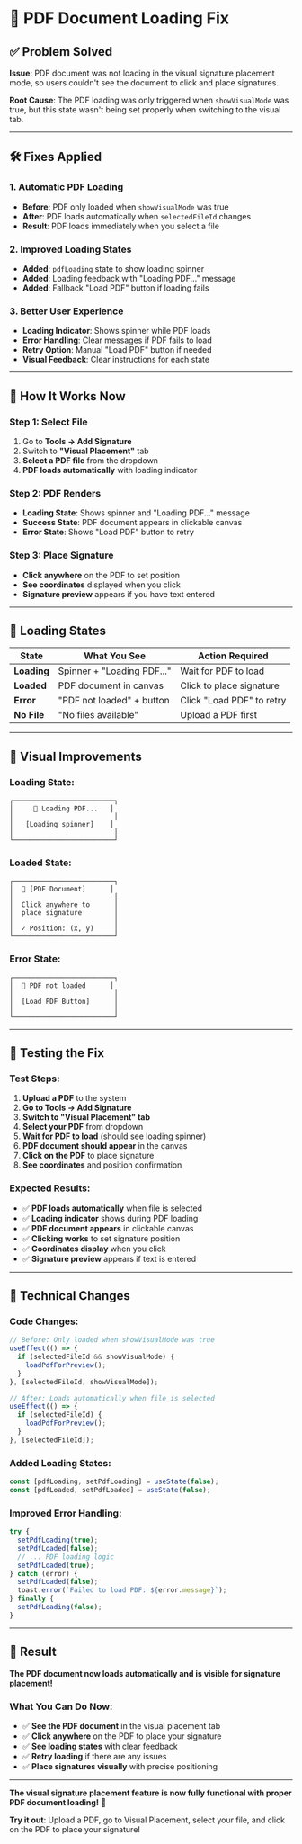 # 🔧 PDF Document Loading Fix

## ✅ **Problem Solved**

**Issue**: PDF document was not loading in the visual signature placement mode, so users couldn't see the document to click and place signatures.

**Root Cause**: The PDF loading was only triggered when `showVisualMode` was true, but this state wasn't being set properly when switching to the visual tab.

---

## 🛠️ **Fixes Applied**

### **1. Automatic PDF Loading**
- **Before**: PDF only loaded when `showVisualMode` was true
- **After**: PDF loads automatically when `selectedFileId` changes
- **Result**: PDF loads immediately when you select a file

### **2. Improved Loading States**
- **Added**: `pdfLoading` state to show loading spinner
- **Added**: Loading feedback with "Loading PDF..." message
- **Added**: Fallback "Load PDF" button if loading fails

### **3. Better User Experience**
- **Loading Indicator**: Shows spinner while PDF loads
- **Error Handling**: Clear messages if PDF fails to load
- **Retry Option**: Manual "Load PDF" button if needed
- **Visual Feedback**: Clear instructions for each state

---

## 🎯 **How It Works Now**

### **Step 1: Select File**
1. Go to **Tools → Add Signature**
2. Switch to **"Visual Placement"** tab
3. **Select a PDF file** from the dropdown
4. **PDF loads automatically** with loading indicator

### **Step 2: PDF Renders**
- **Loading State**: Shows spinner and "Loading PDF..." message
- **Success State**: PDF document appears in clickable canvas
- **Error State**: Shows "Load PDF" button to retry

### **Step 3: Place Signature**
- **Click anywhere** on the PDF to set position
- **See coordinates** displayed when you click
- **Signature preview** appears if you have text entered

---

## 🔄 **Loading States**

| State | What You See | Action Required |
|-------|-------------|-----------------|
| **Loading** | Spinner + "Loading PDF..." | Wait for PDF to load |
| **Loaded** | PDF document in canvas | Click to place signature |
| **Error** | "PDF not loaded" + button | Click "Load PDF" to retry |
| **No File** | "No files available" | Upload a PDF first |

---

## 🎨 **Visual Improvements**

### **Loading State:**
```
┌─────────────────────────┐
│     🔄 Loading PDF...   │
│                         │
│   [Loading spinner]    │
│                         │
└─────────────────────────┘
```

### **Loaded State:**
```
┌─────────────────────────┐
│  📄 [PDF Document]      │
│                         │
│  Click anywhere to      │
│  place signature        │
│                         │
│  ✓ Position: (x, y)     │
└─────────────────────────┘
```

### **Error State:**
```
┌─────────────────────────┐
│  📄 PDF not loaded      │
│                         │
│  [Load PDF Button]      │
│                         │
└─────────────────────────┘
```

---

## 🧪 **Testing the Fix**

### **Test Steps:**
1. **Upload a PDF** to the system
2. **Go to Tools → Add Signature**
3. **Switch to "Visual Placement" tab**
4. **Select your PDF** from dropdown
5. **Wait for PDF to load** (should see loading spinner)
6. **PDF document should appear** in the canvas
7. **Click on the PDF** to place signature
8. **See coordinates** and position confirmation

### **Expected Results:**
- ✅ **PDF loads automatically** when file is selected
- ✅ **Loading indicator** shows during PDF loading
- ✅ **PDF document appears** in clickable canvas
- ✅ **Clicking works** to set signature position
- ✅ **Coordinates display** when you click
- ✅ **Signature preview** appears if text is entered

---

## 🔧 **Technical Changes**

### **Code Changes:**
```typescript
// Before: Only loaded when showVisualMode was true
useEffect(() => {
  if (selectedFileId && showVisualMode) {
    loadPdfForPreview();
  }
}, [selectedFileId, showVisualMode]);

// After: Loads automatically when file is selected
useEffect(() => {
  if (selectedFileId) {
    loadPdfForPreview();
  }
}, [selectedFileId]);
```

### **Added Loading States:**
```typescript
const [pdfLoading, setPdfLoading] = useState(false);
const [pdfLoaded, setPdfLoaded] = useState(false);
```

### **Improved Error Handling:**
```typescript
try {
  setPdfLoading(true);
  setPdfLoaded(false);
  // ... PDF loading logic
  setPdfLoaded(true);
} catch (error) {
  setPdfLoaded(false);
  toast.error(`Failed to load PDF: ${error.message}`);
} finally {
  setPdfLoading(false);
}
```

---

## 🎉 **Result**

**The PDF document now loads automatically and is visible for signature placement!**

### **What You Can Do Now:**
- ✅ **See the PDF document** in the visual placement tab
- ✅ **Click anywhere** on the PDF to place your signature
- ✅ **See loading states** with clear feedback
- ✅ **Retry loading** if there are any issues
- ✅ **Place signatures visually** with precise positioning

---

**The visual signature placement feature is now fully functional with proper PDF document loading!** 🎉

**Try it out**: Upload a PDF, go to Visual Placement, select your file, and click on the PDF to place your signature!
